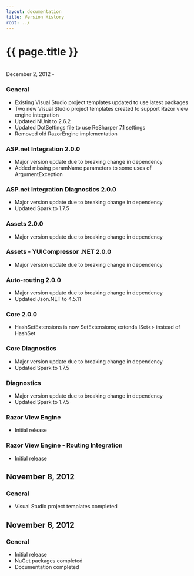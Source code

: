 ```yaml
---
layout: documentation
title: Version History
root: ../
---
```

{{ page.title }}
=
<br/>
December 2, 2012
-

### General
* Existing Visual Studio project templates updated to use latest packages
* Two new Visual Studio project templates created to support Razor view engine integration
* Updated NUnit to 2.6.2
* Updated DotSettings file to use ReSharper 7.1 settings
* Removed old RazorEngine implementation

### ASP.net Integration 2.0.0
* Major version update due to breaking change in dependency
* Added missing paramName parameters to some uses of ArgumentException

### ASP.net Integration Diagnostics 2.0.0
* Major version update due to breaking change in dependency
* Updated Spark to 1.7.5

### Assets 2.0.0
* Major version update due to breaking change in dependency

### Assets - YUICompressor .NET 2.0.0
* Major version update due to breaking change in dependency

### Auto-routing 2.0.0
* Major version update due to breaking change in dependency
* Updated Json.NET to 4.5.11

### Core 2.0.0
* HashSetExtensions is now SetExtensions; extends ISet<> instead of HashSet

### Core Diagnostics
* Major version update due to breaking change in dependency
* Updated Spark to 1.7.5

### Diagnostics
* Major version update due to breaking change in dependency
* Updated Spark to 1.7.5

### Razor View Engine
* Initial release

### Razor View Engine - Routing Integration
* Initial release

November 8, 2012
-

### General
* Visual Studio project templates completed

November 6, 2012
-

### General
* Initial release
* NuGet packages completed
* Documentation completed